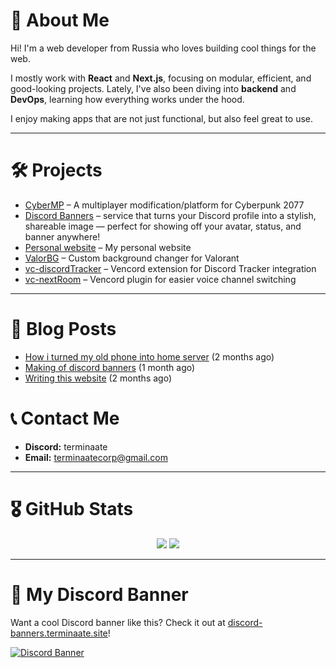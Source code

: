 # 👋 About Me
Hi! I'm a web developer from Russia who loves building cool things for the web.

I mostly work with **React** and **Next.js**, focusing on modular, efficient, and good-looking projects.
Lately, I've also been diving into **backend** and **DevOps**, learning how everything works under the hood.

I enjoy making apps that are not just functional, but also feel great to use.

---


# 🛠️ Projects
- [CyberMP](https://cybermp.org) – A multiplayer modification/platform for Cyberpunk 2077
- [Discord Banners](https://github.com/terminaate/discord-banners) – service that turns your Discord profile into a stylish, shareable image — perfect for showing off your avatar, status, and banner anywhere!
- [Personal website](https://github.com/terminaate/personal-site) – My personal website
- [ValorBG](https://github.com/terminaate/ValorBG) – Custom background changer for Valorant
- [vc-discordTracker](https://github.com/terminaate/vc-discordTracker) – Vencord extension for Discord Tracker integration
- [vc-nextRoom](https://github.com/terminaate/vc-nextRoom) – Vencord plugin for easier voice channel switching

---

# 📝 Blog Posts

- [How i turned my old phone into home server](https://terminaate.site/blog/home-server-creation) (2 months ago)
- [Making of discord banners](https://terminaate.site/blog/making-of-discord-banners) (1 month ago)
- [Writing this website](https://terminaate.site/blog/writing-this-site) (2 months ago)

# 📞 Contact Me
- **Discord:** terminaate
- **Email:** terminaatecorp@gmail.com

---

# 🎖️ GitHub Stats
<div align="center">
  <img src="https://github-readme-stats.vercel.app/api/top-langs/?username=terminaate&theme=omni&hide_border=true&border_radius=15px" />
  <img src="https://github-readme-stats.vercel.app/api?username=terminaate&theme=omni&hide_border=true&border_radius=15px" />
</div>

---

# 🎉 My Discord Banner
Want a cool Discord banner like this?
Check it out at [discord-banners.terminaate.site](https://discord-banners.terminaate.site)!

[![Discord Banner](https://discord-banners-api.terminaate.site/banner/terminaate?fakeProfile=true&cache=true)](https://discord-banners.terminaate.site/)